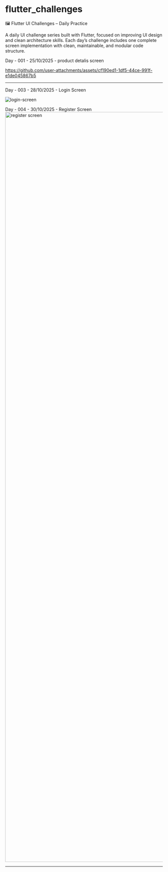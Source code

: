 # flutter_challenges

🖼️ Flutter UI Challenges – Daily Practice

A daily UI challenge series built with Flutter, focused on improving UI design and clean architecture skills.
Each day’s challenge includes one complete screen implementation with clean, maintainable, and modular code structure. 

Day - 001 - 25/10/2025 - product detalis screen 


https://github.com/user-attachments/assets/cf190ed1-1df5-44ce-991f-e1de045867b5


________________________________________

Day - 003 - 28/10/2025 - Login Screen 


![login-screen](https://github.com/user-attachments/assets/4c643435-5a96-4494-8dce-7bc2b1902543)

Day - 004  - 30/10/2025 - Register Screen 
<img width="1080" height="2400" alt="register screen" src="https://github.com/user-attachments/assets/7ae3aa39-e8fb-49bf-a220-d0aef948e06c" />


________________________________________
